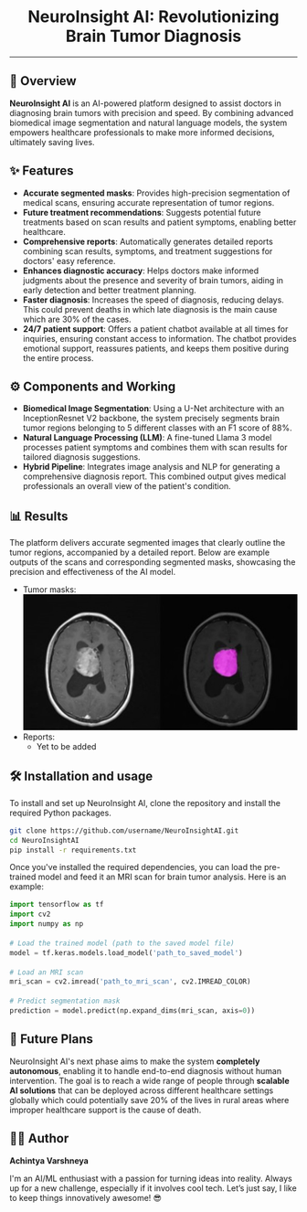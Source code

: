 <h1 align="center"> 
    NeuroInsight AI: Revolutionizing Brain Tumor Diagnosis
</h1>

---

## 📝 Overview

**NeuroInsight AI** is an AI-powered platform designed to assist doctors in diagnosing brain tumors with precision and speed. By combining advanced biomedical image segmentation and natural language models, the system empowers healthcare professionals to make more informed decisions, ultimately saving lives. 

## ✨ Features 

- **Accurate segmented masks**: Provides high-precision segmentation of medical scans, ensuring accurate representation of tumor regions.
- **Future treatment recommendations**: Suggests potential future treatments based on scan results and patient symptoms, enabling better healthcare.
- **Comprehensive reports**: Automatically generates detailed reports combining scan results, symptoms, and treatment suggestions for doctors' easy reference.
- **Enhances diagnostic accuracy**: Helps doctors make informed judgments about the presence and severity of brain tumors, aiding in early detection and better treatment planning.
- **Faster diagnosis**: Increases the speed of diagnosis, reducing delays. This could prevent deaths in which late diagnosis is the main cause which are 30% of the cases.
- **24/7 patient support**: Offers a patient chatbot available at all times for inquiries, ensuring constant access to information. The chatbot provides emotional support, reassures patients, and keeps them positive during the entire process.


## ⚙️ Components and Working

- **Biomedical Image Segmentation**: Using a U-Net architecture with an InceptionResnet V2 backbone, the system precisely segments brain tumor regions belonging to 5 different classes with an F1 score of 88%. 
- **Natural Language Processing (LLM)**: A fine-tuned Llama 3 model processes patient symptoms and combines them with scan results for tailored diagnosis suggestions.
- **Hybrid Pipeline**: Integrates image analysis and NLP for generating a comprehensive diagnosis report. This combined output gives medical professionals an overall view of the patient's condition.

## 📊 Results 

The platform delivers accurate segmented images that clearly outline the tumor regions, accompanied by a detailed report. Below are example outputs of the scans and corresponding segmented masks, showcasing the precision and effectiveness of the AI model. 

- Tumor masks: 
  <br />
  ![alt text](sample_mask.jpg)
- Reports: 
    - Yet to be added

## 🛠️ Installation and usage

To install and set up NeuroInsight AI, clone the repository and install the required Python packages.

```bash
git clone https://github.com/username/NeuroInsightAI.git
cd NeuroInsightAI
pip install -r requirements.txt 
```

Once you've installed the required dependencies, you can load the pre-trained model and feed it an MRI scan for brain tumor analysis. Here is an example:

```python
import tensorflow as tf
import cv2
import numpy as np

# Load the trained model (path to the saved model file)
model = tf.keras.models.load_model('path_to_saved_model')

# Load an MRI scan
mri_scan = cv2.imread('path_to_mri_scan', cv2.IMREAD_COLOR)

# Predict segmentation mask
prediction = model.predict(np.expand_dims(mri_scan, axis=0))

```

## 🚀 Future Plans 

NeuroInsight AI's next phase aims to make the system **completely autonomous**, enabling it to handle end-to-end diagnosis without human intervention. The goal is to reach a wide range of people through **scalable AI solutions** that can be deployed across different healthcare settings globally which could potentially save 20% of the lives in rural areas where improper healthcare support is the cause of death.


## 👨‍💻 Author 

**Achintya Varshneya**

I'm an AI/ML enthusiast with a passion for turning ideas into reality. Always up for a new challenge, especially if it involves cool tech. Let’s just say, I like to keep things innovatively awesome! 😎